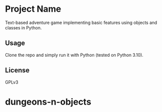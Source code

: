 # Project Name

Text-based adventure game implementing basic features using objects and
classes in Python.

## Usage

Clone the repo and simply run it with Python (tested on Python 3.10).

## License

GPLv3
# dungeons-n-objects
